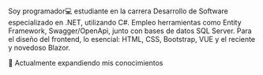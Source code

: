 Soy programador💻 estudiante en la carrera Desarrollo de Software especializado en .NET, utilizando C#. Empleo herramientas como Entity Framework, Swagger/OpenApi, junto con bases de datos SQL Server. Para el diseño del frontend, lo esencial: HTML, CSS, Bootstrap, VUE y el reciente y novedoso Blazor.

🌱 Actualmente expandiendo mis conocimientos
